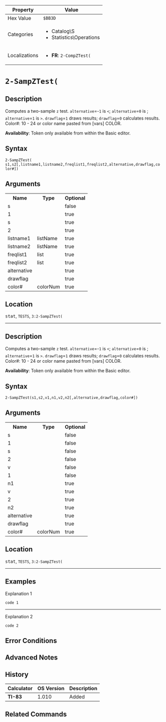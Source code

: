 | Property      | Value |
|---------------|-------|
| Hex Value     | `$BB3D`|
| Categories    | <ul><li>Catalog\S</li><li>Statistics\Operations</li></ul> |
| Localizations | <ul><li><b>FR</b>: `2-CompZTest(`</li></ul> |

# `2-SampZTest(`

## Description
Computes a two-sample `z` test. `alternative`=-`1` is `<`; `alternative`=`0` is ; `alternative`=`1` is `>`. `drawflag`=`1` draws results; `drawflag`=`0` calculates results.
Color#: 10 - 24 or color name pasted from [vars] COLOR.


<b>Availability</b>: Token only available from within the Basic editor.

## Syntax
`2-SampZTest( s1,s2[,listname1,listname2,freqlist1,freqlist2,alternative,drawflag,color#])`

## Arguments
<table>
<tr><th>Name</th><th>Type</th><th>Optional</th></tr>

<tr><td>s</td><td></td><td>false</td></tr>

<tr><td>1</td><td></td><td>true</td></tr>

<tr><td>s</td><td></td><td>true</td></tr>

<tr><td>2</td><td></td><td>true</td></tr>

<tr><td>listname1</td><td>listName</td><td>true</td></tr>

<tr><td>listname2</td><td>listName</td><td>true</td></tr>

<tr><td>freqlist1</td><td>list</td><td>true</td></tr>

<tr><td>freqlist2</td><td>list</td><td>true</td></tr>

<tr><td>alternative</td><td></td><td>true</td></tr>

<tr><td>drawflag</td><td></td><td>true</td></tr>

<tr><td>color#</td><td>colorNum</td><td>true</td></tr>

</table>

## Location
<kbd>stat</kbd>, `TESTS`, `3:2-SampZTest(`
<hr>

## Description
Computes a two-sample `z` test. `alternative`=-`1` is `<`; `alternative`=`0` is ; `alternative`=`1` is `>`. `drawflag`=`1` draws results; `drawflag`=`0` calculates results.
Color#: 10 - 24 or color name pasted from [vars] COLOR.


<b>Availability</b>: Token only available from within the Basic editor.

## Syntax
`2-SampZTest(s1,s2,v1,n1,v2,n2[,alternative,drawflag,color#])`

## Arguments
<table>
<tr><th>Name</th><th>Type</th><th>Optional</th></tr>

<tr><td>s</td><td></td><td>false</td></tr>

<tr><td>1</td><td></td><td>false</td></tr>

<tr><td>s</td><td></td><td>false</td></tr>

<tr><td>2</td><td></td><td>false</td></tr>

<tr><td>v</td><td></td><td>false</td></tr>

<tr><td>1</td><td></td><td>false</td></tr>

<tr><td>n1</td><td></td><td>true</td></tr>

<tr><td>v</td><td></td><td>true</td></tr>

<tr><td>2</td><td></td><td>true</td></tr>

<tr><td>n2</td><td></td><td>true</td></tr>

<tr><td>alternative</td><td></td><td>true</td></tr>

<tr><td>drawflag</td><td></td><td>true</td></tr>

<tr><td>color#</td><td>colorNum</td><td>true</td></tr>

</table>

## Location
<kbd>stat</kbd>, `TESTS`, `3:2-SampZTest(`
<hr>

## Examples

Explanation 1
```ti-basic
code 1
```
---
Explanation 2
```ti-basic
code 2
```

## Error Conditions


## Advanced Notes


## History
| Calculator | OS Version | Description |
|------------|------------|-------------|
| <b>TI-83</b> | 1.010 | Added

## Related Commands

    
